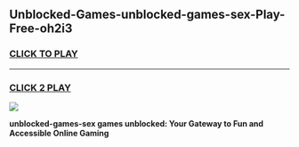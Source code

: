 
## Unblocked-Games-unblocked-games-sex-Play-Free-oh2i3
<h3>
<a href="https://premium76.site?title=unblocked-games-sex&ref=23A">CLICK TO PLAY</a></h3>
<hr>

<h3>
<a href="https://premium76.site?title=unblocked-games-sex&ref=23A">CLICK 2 PLAY</a>
  
</h3>

<a href="https://premium76.site?title=unblocked-games-sex&ref=23A"><img src="https://clearcache.store/games.png"></a>


**unblocked-games-sex games unblocked: Your Gateway to Fun and Accessible Online Gaming**

